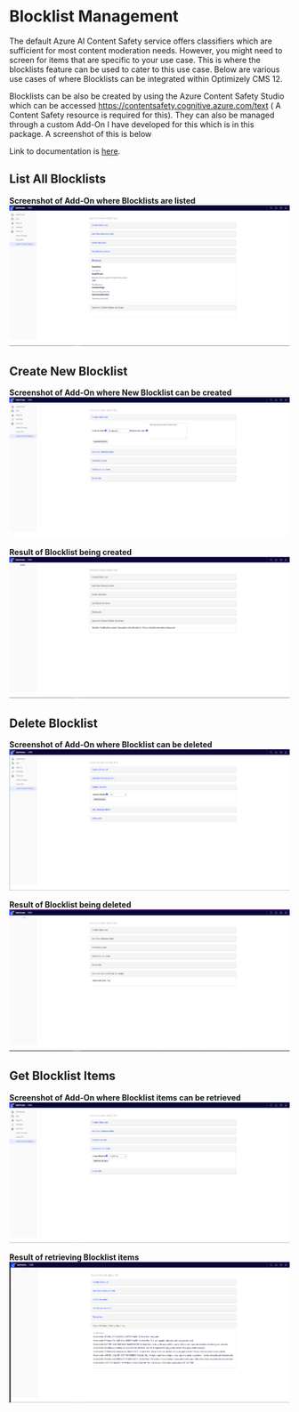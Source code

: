 ﻿# Blocklist Management

The default Azure AI Content Safety service offers classifiers which are sufficient for most content moderation needs. However, you might need to screen for items that are specific to your use case. This is where the blocklists feature can be used to cater to this use case. Below are various use cases of where Blocklists can be integrated within Optimizely CMS 12.

Blocklists can be also be created by using the Azure Content Safety Studio which can be accessed  https://contentsafety.cognitive.azure.com/text ( A Content Safety resource is required for this). They can also be managed through a custom Add-On I have developed for this which is in this package. A screenshot of this is below

Link to documentation is [here](https://learn.microsoft.com/en-us/azure/ai-services/content-safety/how-to/use-blocklist?tabs=linux%2Crest).

## List All Blocklists

**Screenshot of Add-On where Blocklists are listed**
![Screenshot of Add-On where Blocklists are listed.](/docs/Features/Images/BlocklistAddOn.jpg)

## Create New Blocklist

**Screenshot of Add-On where New Blocklist can be created**
![Screenshot of Add-On where New Blocklist can be created.](/docs/Features/Images/BlocklistAddOnCreateNewBlocklist.jpg)

**Result of Blocklist being created**
![Result of Blocklist being created.](/docs/Features/Images/AddOnBlocklistCreated.jpg)

## Delete Blocklist 

**Screenshot of Add-On where Blocklist can be deleted**
![Screenshot of Add-On where Blocklist can be deleted.](/docs/Features/Images/AddOnBlocklistDeleted.jpg)

**Result of Blocklist being deleted**
![Result of Blocklist being deleted.](/docs/Features/Images/ResultBlocklistDeleted.jpg)

## Get Blocklist Items

**Screenshot of Add-On where Blocklist items can be retrieved**
![Screenshot of Add-On where Blocklist items can be retrieved.](/docs/Features/Images/AddOnGetBlocklistItems.jpg)

**Result of retrieving Blocklist items**
![Result of retrieving Blocklist items.](/docs/Features/Images/ResultGetBlocklistItems.jpg)
